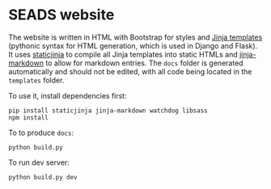 # SEADS website

The website is written in HTML with Bootstrap for styles and [Jinja templates](https://jinja.palletsprojects.com/en/3.1.x/) (pythonic syntax for HTML generation, which is used in Django and Flask). It uses [staticjinja](https://github.com/staticjinja/staticjinja) to compile all Jinja templates into static HTMLs and [jinja-markdown](https://github.com/jpsca/jinja-markdown) to allow for markdown entries. The `docs` folder is generated automatically and should not be edited, with all code being located in the `templates` folder.

To use it, install dependencies first:

```
pip install staticjinja jinja-markdown watchdog libsass
npm install
```

To to produce `docs`:

```
python build.py
```

To run dev server:
```
python build.py dev
```
